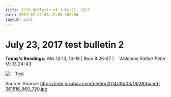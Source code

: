 ```yaml
---
title: ICCH Bulletin of July 23, 2017
date: 2017-07-22 05:12:05 +02:00
layout: post
---
```


# July 23, 2017 test bulletin 2
<span style="float: right"><em>Welcome Father Peter</em></span>
**Today's Readings:** Wis 12:13, 16-19 | Rom 8:26-27 | Mt 13,24-43


<img style="float: left; margin-right: 1em;" src="https://cdn.pixabay.com/photo/2014/06/03/19/38/board-361516_960_720.jpg">

Test

Source: Source: https://cdn.pixabay.com/photo/2014/06/03/19/38/board-361516_960_720.jpg




